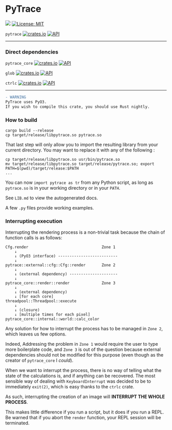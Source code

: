 # PyTrace

[![](https://img.shields.io/badge/github-Vanille--N/ray__tracer-8da0cb?logo=github)](https://github.com/Vanille-N/ray_tracer)
[![License: MIT](https://img.shields.io/badge/License-MIT-yellow.svg)](https://opensource.org/licenses/MIT)

`pytrace` [![crates.io](http://meritbadge.herokuapp.com/pytrace)](https://crates.io/crates/pytrace)
[![API](https://docs.rs/pytrace/badge.svg)](https://docs.rs/pytrace)

---
### Direct dependencies

`pytrace_core` [![crates.io](http://meritbadge.herokuapp.com/pytrace_core)](https://crates.io/crates/pytrace_core)
[![API](https://docs.rs/pytrace_core/badge.svg)](https://docs.rs/pytrace_core)

`glob` [![crates.io](http://meritbadge.herokuapp.com/glob)](https://crates.io/crates/glob)
[![API](https://docs.rs/glob/badge.svg)](https://docs.rs/glob)

`ctrlc` [![crates.io](http://meritbadge.herokuapp.com/ctrlc)](https://crates.io/crates/ctrlc)
[![API](https://docs.rs/ctrlc/badge.svg)](https://docs.rs/ctrlc)

---

```diff
- WARNING
PyTrace uses PyO3.
If you wish to compile this crate, you should use Rust nightly.
```

### How to build

```shell
cargo build --release
cp target/release/libpytrace.so pytrace.so
```

That last step will only allow you to import the resulting library from your current directory. You may want to replace it with any of the following :
```shell
cp target/release/libpytrace.so usr/bin/pytrace.so
mv target/release/libpytrace.so target/release/pytrace.so; export PATH=$(pwd)/target/release:$PATH
...
```

You can now `import pytrace as tr` from any Python script, as long as `pytrace.so` is in your working directory or in your `PATH`.


See `LIB.md` to view the autogenerated docs.

A few `.py` files provide working examples.

### Interrupting execution

Interrupting the rendering process is a non-trivial task because the chain of function calls is as follows:

```
Cfg.render                                Zone 1
    ↓
    ↓ (PyO3 interface) --------------------------
    ↓
pytrace::external::cfg::Cfg::render       Zone 2
    ↓
    ↓ (external dependency) ---------------------
    ↓
pytrace_core::render::render              Zone 3
    ↓
    ↓ (external dependency)
    ↓ [for each core]
threadpool::Threadpool::execute
    ↓
    ↓ (closure)
    ↓ [multiple times for each pixel]
pytrace_core::internal::world::calc_color
```
Any solution for how to interrupt the process has to be managed in `Zone 2`, which leaves us few options.

Indeed, Addressing the problem in `Zone 1` would require the user to type more boilerplate code, and `Zone 3` is out of the question because external dependencies should not be modified for this purpose (even though as the creator of `pytrace_core` I *could*).

When we want to interrupt the process, there is no way of telling what the state of the calculations is, and if anything can be recovered. The most sensible way of dealing with `KeyboardInterrupt` was decided to be to immediately `exit(2)`, which is easy thanks to the `ctrlc` crate.

As such, interrupting the creation of an image will **INTERRUPT THE WHOLE PROCESS**.

This makes little difference if you run a script, but it does if you run a REPL. Be warned that if you abort the `render` function, your REPL session will be terminated.
